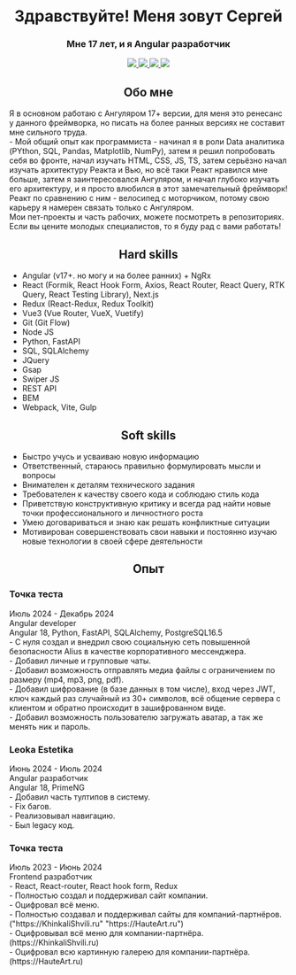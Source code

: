<div id="header" align="center">
  <h1>Здравствуйте! Меня зовут Сергей</h1>
  <h3>Мне 17 лет, и я Angular разработчик</h3>
</div>
<div id="socials" align="center">
<a href="https://vk.com/sergey_glazunov_07">
  <img src="https://img.shields.io/badge/VK-blue?style=for-the-badge&logo=VK&logoColor=white">
</a>

<a href="https://krasnodar.hh.ru/resume/d1bd0af2ff0cfe0cea0039ed1f576f66305571">
  <img src="https://img.shields.io/badge/HH-red?style=for-the-badge&logo=HH&logoColor=white">
</a>

<a href="https://career.habr.com/sergeyskvortsov123">
  <img src="https://img.shields.io/badge/Habr-blue?style=for-the-badge&logo=Habr&logoColor=white">
</a>

<a href="https://t.me/Mr_Glaz_programmer">
  <img src="https://img.shields.io/badge/Telegram-blue?style=for-the-badge&logo=Telegram&logoColor=white">
</a>
</div>
<div id="header" align="center">
  <h2>Обо мне</h2>
</div>
Я в основном работаю с Ангуляром 17+ версии, для меня это ренесанс у данного фреймворка, но писать на более ранных версиях не составит мне сильного труда.<br>
- Мой общий опыт как программиста - начинал я в роли Data аналитика (PYthon, SQL, Pandas, Matplotlib, NumPy), затем я решил попробовать себя во фронте, начал изучать HTML, CSS, JS, TS, затем серьёзно начал изучать архитектуру Реакта и Вью, но всё таки Реакт нравился мне больше, затем я заинтересовался Ангуляром, и начал глубоко изучать его архитектуру, и я просто влюбился в этот замечательный фреймворк! Реакт по сравнению с ним - велосипед с моторчиком, потому свою карьеру я намерен связать только с Ангуляром. <br>
Мои пет-проекты и часть рабочих, можете посмотреть в репозиториях.<br>
Если вы цените молодых специалистов, то я буду рад с вами работать! <br>
<div id="header" align="center">
  <h2>Hard skills</h2>
</div>

- Angular (v17+. но могу и на более ранних) + NgRx
- React (Formik, React Hook Form, Axios, React Router, React Query, RTK Query, React Testing Library), Next.js
- Redux (React-Redux, Redux Toolkit)
- Vue3 (Vue Router, VueX, Vuetify)
- Git (Git Flow)
- Node JS
- Python, FastAPI
- SQL, SQLAlchemy
- JQuery
- Gsap
- Swiper JS
- REST API
- BEM
- Webpack, Vite, Gulp

<div id="header" align="center">
  <h2>Soft skills</h2>
</div>

- Быстро учусь и усваиваю новую информацию
- Ответственный, стараюсь правильно формулировать мысли и вопросы
- Внимателен к деталям технического задания
- Требователен к качеству своего кода и соблюдаю стиль кода
- Приветствую конструктивную критику и всегда рад найти новые точки профессионального и личностного роста
- Умею договариваться и знаю как решать конфликтные ситуации
- Мотивирован совершенствовать свои навыки и постоянно изучаю новые технологии в своей сфере деятельности

<div id="header" align="center">
  <h2>Опыт</h2>
</div>

<h3>Точка теста</h3>
Июль 2024 - Декабрь 2024 <br>
Angular developer <br>
Angular 18, Python, FastAPI, SQLAlchemy, PostgreSQL16.5 <br>
- С нуля создал и внедрил свою социальную сеть повышенной безопасности Alius в качестве корпоративного мессенджера.<br>
- Добавил личные и групповые чаты.<br>
- Добавил возможность отправлять медиа файлы с ограничением по размеру (mp4, mp3, png, pdf).<br>
- Добавил шифрование (в базе данных в том числе), вход через JWT, ключ каждый раз случайный из 30+ символов, всё общение сервера с клиентом и обратно происходит в зашифрованном виде.<br>
- Добавил возможность пользователю загружать аватар, а так же менять ник и пароль.<br>

<h3>Leoka Estetika</h3>
Июнь 2024 - Июль 2024 <br>
Angular разработчик <br>
Angular 18, PrimeNG <br>
- Добавил часть тултипов в систему.<br>
- Fix багов.<br>
- Реализовывал навигацию.<br>
- Был legacy код.<br>

<h3>Точка теста</h3>
Июль 2023 - Июнь 2024 <br>
Frontend разработчик <br>
- React, React-router, React hook form, Redux <br>
- Полностью создал и поддерживал сайт компании.<br>
- Оцифровал всё меню.<br>
- Полностью создавал и поддерживал сайты для компаний-партнёров.("https://KhinkaliShvili.ru" "https://HauteArt.ru")<br>
- Оцифровывал всё меню для компании-партнёра.(https://KhinkaliShvili.ru)<br>
- Оцифровал всю картинную галерею для компании-партнёра. (https://HauteArt.ru)<br>


<!---
Sergey-Dmitrievich/Sergey-Dmitrievich is a ✨ special ✨ repository because its `README.md` (this file) appears on your GitHub profile.
You can click the Preview link to take a look at your changes.
--->
